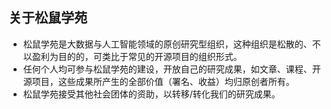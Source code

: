 ## 关于松鼠学苑

- 松鼠学苑是大数据与人工智能领域的原创研究型组织，这种组织是松散的、不以盈利为目的的，可类比于常见的开源项目的组织形式。
- 任何个人均可参与松鼠学苑的建设，开放自己的研究成果，如文章、课程、开源项目，这些成果所产生的全部价值（署名、收益）均归原创者所有。
- 松鼠学苑接受其他社会团体的资助，以转移/转化我们的研究成果。
